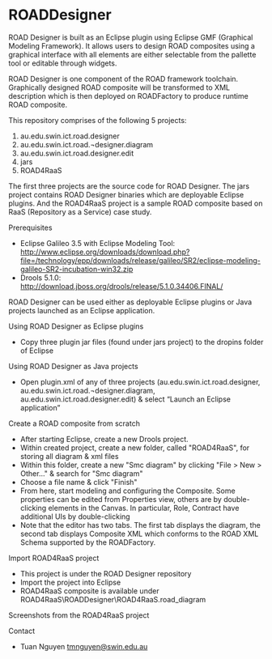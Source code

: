 ROADDesigner
============

ROAD Designer is built as an Eclipse plugin using Eclipse GMF (Graphical Modeling Framework). It allows users to design ROAD composites using a graphical interface with all elements are either selectable from the pallette tool or editable through widgets. 

ROAD Designer is one component of the ROAD framework toolchain. Graphically designed ROAD composite will be transformed to XML description which is then deployed on ROADFactory to produce runtime ROAD composite.

This repository comprises of the following 5 projects:
 1. au.edu.swin.ict.road.designer
 2. au.edu.swin.ict.road.¬designer.diagram
 3. au.edu.swin.ict.road.designer.edit
 4. jars
 5. ROAD4RaaS

The first three projects are the source code for ROAD Designer. The jars project contains ROAD Designer binaries which are deployable Eclipse plugins. And the ROAD4RaaS project is a sample ROAD composite based on RaaS (Repository as a Service) case study.

Prerequisites
 * Eclipse Galileo 3.5 with Eclipse Modeling Tool: http://www.eclipse.org/downloads/download.php?file=/technology/epp/downloads/release/galileo/SR2/eclipse-modeling-galileo-SR2-incubation-win32.zip
 * Drools 5.1.0: http://download.jboss.org/drools/release/5.1.0.34406.FINAL/
 
ROAD Designer can be used either as deployable Eclipse plugins or Java projects launched as an Eclipse application.

Using ROAD Designer as Eclipse plugins
 * Copy three plugin jar files (found under jars project) to the dropins folder of Eclipse

Using ROAD Designer as Java projects
 * Open plugin.xml of any of three projects (au.edu.swin.ict.road.designer, au.edu.swin.ict.road.¬designer.diagram, au.edu.swin.ict.road.designer.edit) & select “Launch an Eclipse application”

Create a ROAD composite from scratch
 * After starting Eclipse, create a new Drools project.
 * Within created project, create a new folder, called "ROAD4RaaS", for storing all diagram & xml files
 * Within this folder, create a new "Smc diagram" by clicking "File > New > Other..." & search for "Smc diagram"
 * Choose a file name & click "Finish"
 * From here, start modeling and configuring the Composite. Some properties can be edited from Properties view, others are by double-clicking elements in the Canvas. In particular, Role, Contract have additional UIs by double-clicking
 * Note that the editor has two tabs. The first tab displays the diagram, the second tab displays Composite XML which conforms to the ROAD XML Schema supported by the ROADFactory.

Import ROAD4RaaS project
 * This project is under the ROAD Designer repository
 * Import the project into Eclipse
 * ROAD4RaaS composite is available under ROAD4RaaS\ROADDesigner\ROAD4RaaS.road_diagram 

Screenshots from the ROAD4RaaS project

Contact
 * Tuan Nguyen <tmnguyen@swin.edu.au>
